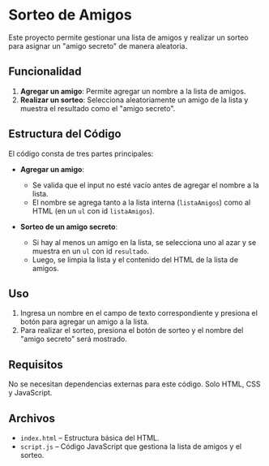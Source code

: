 # Sorteo de Amigos

Este proyecto permite gestionar una lista de amigos y realizar un sorteo para asignar un "amigo secreto" de manera aleatoria.

## Funcionalidad

1. **Agregar un amigo**: Permite agregar un nombre a la lista de amigos.
2. **Realizar un sorteo**: Selecciona aleatoriamente un amigo de la lista y muestra el resultado como el "amigo secreto".

## Estructura del Código

El código consta de tres partes principales:

- **Agregar un amigo**: 
  - Se valida que el input no esté vacío antes de agregar el nombre a la lista.
  - El nombre se agrega tanto a la lista interna (`listaAmigos`) como al HTML (en un `ul` con id `listaAmigos`).

- **Sorteo de un amigo secreto**:
  - Si hay al menos un amigo en la lista, se selecciona uno al azar y se muestra en un `ul` con id `resultado`.
  - Luego, se limpia la lista y el contenido del HTML de la lista de amigos.

## Uso

1. Ingresa un nombre en el campo de texto correspondiente y presiona el botón para agregar un amigo a la lista.
2. Para realizar el sorteo, presiona el botón de sorteo y el nombre del "amigo secreto" será mostrado.

## Requisitos

No se necesitan dependencias externas para este código. Solo HTML, CSS y JavaScript.

## Archivos

- `index.html` – Estructura básica del HTML.
- `script.js` – Código JavaScript que gestiona la lista de amigos y el sorteo.
